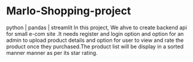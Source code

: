 # Marlo-Shopping-project
python | pandas | streamlit
In this project, We ahve to create backend api for small e-com site .It needs register and login option and option for an admin to upload product details and option for user to view and rate the product once they purchased.The product list will be display in a sorted manner manner as per its star rating.
